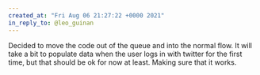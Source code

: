 ```yaml
---
created_at: "Fri Aug 06 21:27:22 +0000 2021"
in_reply_to: @leo_guinan
---
```


Decided to move the code out of the queue and into the normal flow. It will take a bit to populate data when the user logs in with twitter for the first time, but that should be ok for now at least. Making sure that it works.